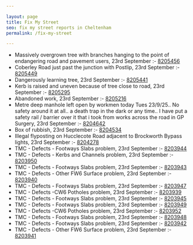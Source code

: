 ```yaml
---

layout: page
title: Fix My Street
seo: fix my street reports in Cheltenham
permalink: /fix-my-street

---
```


<!-- fix_marker starts -->

- Massively overgrown tree with branches hanging to the point of endangering road and pavement users, 23rd September :- [8205456](https://www.fixmystreet.com/report/8205456)
- Coberley Road just past the junction with Postlip, 23rd September :- [8205449](https://www.fixmystreet.com/report/8205449)
- Dangerously learning tree, 23rd September :- [8205441](https://www.fixmystreet.com/report/8205441)
- Kerb is raised and uneven because of tree close to road, 23rd September :- [8205295](https://www.fixmystreet.com/report/8205295)
- Abandoned work, 23rd September :- [8205216](https://www.fixmystreet.com/report/8205216)
- Metre deep manhole left open by workmen today Tues 23/9/25.. No safety around it at all.. a death trap in the dark or any time.. I have put a safety rail / barrier over it that i took from works across the road in GP Surgery, 23rd September :- [8204642](https://www.fixmystreet.com/report/8204642)
- Box of rubbish, 23rd September :- [8204534](https://www.fixmystreet.com/report/8204534)
- Illegal flyposting on Hucclecote Road adjacent to Brockworth Bypass lights, 23rd September :- [8204278](https://www.fixmystreet.com/report/8204278)
- TMC - Defects - Footways Slabs problem, 23rd September :- [8203944](https://www.fixmystreet.com/report/8203944)
- TMC - Defects - Kerbs and Channels problem, 23rd September :- [8203950](https://www.fixmystreet.com/report/8203950)
- TMC - Defects - Footways Slabs problem, 23rd September :- [8203943](https://www.fixmystreet.com/report/8203943)
- TMC - Defects - Other FW6  Surface problem, 23rd September :- [8203940](https://www.fixmystreet.com/report/8203940)
- TMC - Defects - Footways Slabs problem, 23rd September :- [8203947](https://www.fixmystreet.com/report/8203947)
- TMC - Defects -CW6 Potholes  problem, 23rd September :- [8203939](https://www.fixmystreet.com/report/8203939)
- TMC - Defects - Footways Slabs problem, 23rd September :- [8203945](https://www.fixmystreet.com/report/8203945)
- TMC - Defects - Footways Slabs problem, 23rd September :- [8203949](https://www.fixmystreet.com/report/8203949)
- TMC - Defects -CW6 Potholes  problem, 23rd September :- [8203952](https://www.fixmystreet.com/report/8203952)
- TMC - Defects - Footways Slabs problem, 23rd September :- [8203948](https://www.fixmystreet.com/report/8203948)
- TMC - Defects - Footways Slabs problem, 23rd September :- [8203942](https://www.fixmystreet.com/report/8203942)
- TMC - Defects - Other FW6  Surface problem, 23rd September :- [8203941](https://www.fixmystreet.com/report/8203941)

<!-- fix_marker ends -->